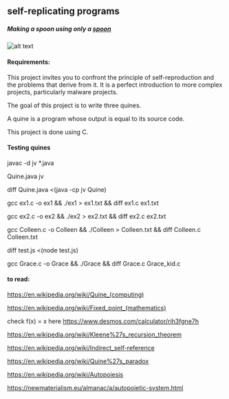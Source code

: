 ## self-replicating programs

##### Making a spoon using only a [spoon](https://youtu.be/OSfUUqNkrOQ)

![alt text](./spoon.png "spoon")

#### Requirements:

This project invites you to confront the principle of self-reproduction and the problems that derive from it. It is a perfect introduction to more complex projects, particularly malware projects.

The goal of this project is to write three quines.

A quine is a program whose output is equal to its source code.

This project is done using C.

#### Testing quines

javac -d jv *.java

Quine.java jv

diff Quine.java <(java -cp jv Quine)

gcc ex1.c -o ex1 && ./ex1 > ex1.txt && diff ex1.c ex1.txt

gcc ex2.c -o ex2 && ./ex2 > ex2.txt && diff ex2.c ex2.txt

gcc Colleen.c -o Colleen && ./Colleen > Colleen.txt && diff Colleen.c Colleen.txt

diff test.js <(node test.js)

gcc Grace.c -o Grace && ./Grace && diff Grace.c Grace_kid.c

#### to read:

https://en.wikipedia.org/wiki/Quine_(computing)

https://en.wikipedia.org/wiki/Fixed_point_(mathematics)

check f(x) = x here  https://www.desmos.com/calculator/rih3fgne7h

https://en.wikipedia.org/wiki/Kleene%27s_recursion_theorem

https://en.wikipedia.org/wiki/Indirect_self-reference

https://en.wikipedia.org/wiki/Quine%27s_paradox

https://en.wikipedia.org/wiki/Autopoiesis

https://newmaterialism.eu/almanac/a/autopoietic-system.html

